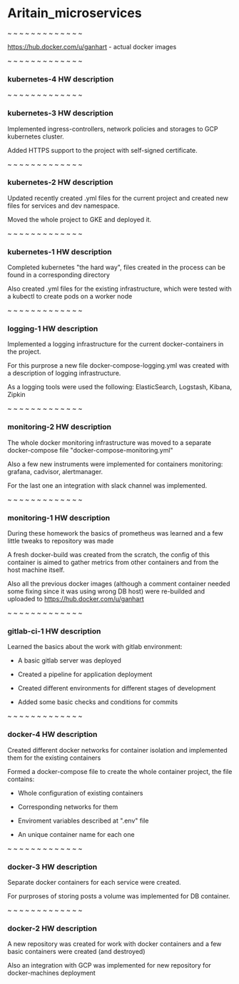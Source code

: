 # Aritain_microservices

~ ~ ~ ~ ~ ~ ~ ~ ~ ~ ~ ~ ~

https://hub.docker.com/u/ganhart - actual docker images


~ ~ ~ ~ ~ ~ ~ ~ ~ ~ ~ ~ ~

### kubernetes-4 HW description


~ ~ ~ ~ ~ ~ ~ ~ ~ ~ ~ ~ ~

### kubernetes-3 HW description

Implemented ingress-controllers, network policies and storages to GCP kubernetes cluster.

Added HTTPS support to the project with self-signed certificate.

~ ~ ~ ~ ~ ~ ~ ~ ~ ~ ~ ~ ~

### kubernetes-2 HW description

Updated recently created .yml files for the current project and created new files for services and dev namespace.

Moved the whole project to GKE and deployed it.

~ ~ ~ ~ ~ ~ ~ ~ ~ ~ ~ ~ ~

### kubernetes-1 HW description

Completed kubernetes "the hard way", files created in the process can be found in a corresponding directory

Also created .yml files for the existing infrastructure, which were tested with a kubectl to create pods on a worker node

~ ~ ~ ~ ~ ~ ~ ~ ~ ~ ~ ~ ~

### logging-1 HW description

Implemented a logging infrastructure for the current docker-containers in the project.

For this purprose a new file docker-compose-logging.yml was created with a description of logging infrastructure.

As a logging tools were used the following: ElasticSearch, Logstash, Kibana, Zipkin


~ ~ ~ ~ ~ ~ ~ ~ ~ ~ ~ ~ ~

### monitoring-2 HW description

The whole docker monitoring infrastructure was moved to a separate docker-compose file "docker-compose-monitoring.yml"

Also a few new instruments were implemented for containers monitoring: grafana, cadvisor, alertmanager.

For the last one an integration with slack channel was implemented.

~ ~ ~ ~ ~ ~ ~ ~ ~ ~ ~ ~ ~

### monitoring-1 HW description

During these homework the basics of prometheus was learned and a few little tweaks to repository was made

A fresh docker-build was created from the scratch, the config of this container is aimed to gather metrics from other containers and from the host machine itself.

Also all the previous docker images (although a comment container needed some fixing since it was using wrong DB host) were re-builded and uploaded to https://hub.docker.com/u/ganhart


~ ~ ~ ~ ~ ~ ~ ~ ~ ~ ~ ~ ~

### gitlab-ci-1 HW description

Learned the basics about the work with gitlab environment:


- A basic gitlab server was deployed

- Created a pipeline for application deployment

- Created different environments for different stages of development

- Added some basic checks and conditions for commits

~ ~ ~ ~ ~ ~ ~ ~ ~ ~ ~ ~ ~

### docker-4 HW description

Created different docker networks for container isolation and implemented them for the existing containers


Formed a docker-compose file to create the whole container project, the file contains:

- Whole configuration of existing containers

- Corresponding networks for them

- Enviroment variables described at ".env" file

- An unique container name for each one


~ ~ ~ ~ ~ ~ ~ ~ ~ ~ ~ ~ ~

### docker-3 HW description

Separate docker containers for each service were created.

For purproses of storing posts a volume was implemented for DB container.


~ ~ ~ ~ ~ ~ ~ ~ ~ ~ ~ ~ ~

### docker-2 HW description

A new repository was created for work with docker containers and a few basic containers were created (and destroyed)

Also an integration with GCP was implemented for new repository for docker-machines deployment

